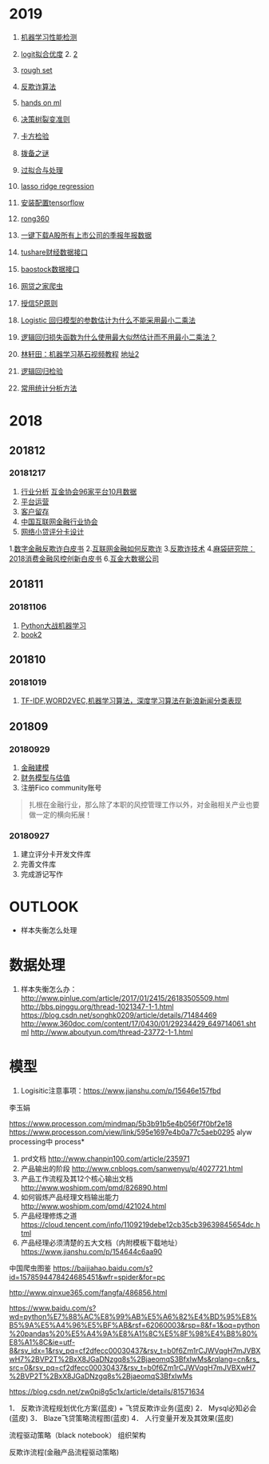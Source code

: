 # 2019

1. [机器学习性能检测](https://blog.51cto.com/14009535/2300241)
1. [logit拟合优度](https://www.cnblogs.com/immaculate/p/6481747.html) 2. [2](http://f.dataguru.cn/thread-128266-1-1.html)
1. [rough set](https://www.cnblogs.com/zeze/p/6999651.html?utm_source=itdadao&utm_medium=referral)

1. [反欺诈算法](https://www.zhihu.com/question/30508773)



1. [hands on ml](https://blog.csdn.net/maybe_fate/article/details/80199783)


1. [决策树裂变准则](https://www.cnblogs.com/muzixi/p/6566803.html)
1. [卡方检验](https://www.jianshu.com/p/807b2c2bfd9b)

1. [拨备之谜](http://finance.sina.com.cn/zl/bank/2016-02-17/zl-ifxpmpqp7867467.shtml)
3. [过拟合与处理](https://www.imooc.com/article/44090)
4. [lasso ridge regression](https://blog.csdn.net/pxhdky/article/details/82960659)
5. [安装配置tensorflow](https://blog.csdn.net/darlingwood2013/article/details/60322258)
6. [rong360](https://github.com/hczheng/Rong360)

1. [一键下载A股所有上市公司的季报年报数据](https://www.jianshu.com/p/9014500b6220)
2. [tushare财经数据接口](http://tushare.org/)
3. [baostock数据接口](https://blog.csdn.net/dongdong2980/article/details/79059789)
4. [网贷之家爬虫](http://www.imooc.com/article/23349)
5. [授信5P原则](http://www.jpm.cn/article-5224-1.html)


1. [Logistic 回归模型的参数估计为什么不能采用最小二乘法](https://www.zhihu.com/question/23817253)
2. [逻辑回归损失函数为什么使用最大似然估计而不用最小二乘法？](https://www.zhihu.com/question/65350200)
3. [林轩田：机器学习基石视频教程](https://www.tinymind.cn/articles/168) [地址2](http://beader.me/mlnotebook/)
4. [逻辑回归检验](https://chuansongme.com/n/2022486952425)
5. [常用统计分析方法](https://blog.csdn.net/anxixiaomu/article/details/69075286)


# 2018
## 201812
### 20181217
1. [行业分析](http://www.sohu.com/a/280751840_115173)   [互金协会96家平台10月数据](http://www.cainiaolc.com/article/2146266)
2. [平台运营](http://www.woshipm.com/operate/842343.html)
3. [客户留存](https://blog.csdn.net/qq_36852006/article/details/76187203)
4. [中国互联网金融行业协会](http://iof.hexun.com/2018-03-20/192661959.html)
5. [网络小贷评分卡设计](https://download.csdn.net/download/yangxu199104/10535643)

1.[数字金融反欺诈白皮书](https://wenku.baidu.com/view/aaa5f6a95122aaea998fcc22bcd126fff7055ddb.html)
2.[互联网金融如何反欺诈](https://www.zhihu.com/question/29177586)
3.[反欺诈技术](https://max.book118.com/html/2017/0820/128906558.shtm)
4.[麻袋研究院：2018消费金融风控创新白皮书](https://www.useit.com.cn/thread-20270-1-1.html)
6.[互金大数据公司](https://www.chinaventure.com.cn/cmsmodel/news/detail/288220.shtml)
## 201811
### 20181106
1. [Python大战机器学习](http://club.dataguru.cn/activity-view-21.html) 
2. [book2](https://blog.csdn.net/qq_38458677/article/details/81264899)
## 201810
### 20181019
1. [TF-IDF,WORD2VEC,机器学习算法，深度学习算法在新浪新闻分类表现](http://www.imooc.com/article/details/id/30162)


## 201809
### 20180929
1. [金融建模](https://www.jinduoduo.net/course/77)
2. [财务模型与估值](https://www.jinduoduo.net/course/81)
3. 注册Fico community账号

> 扎根在金融行业，那么除了本职的风控管理工作以外，对金融相关产业也要做一定的横向拓展！

### 20180927
1. 建立评分卡开发文件库
2. 完善文件库
3. 完成游记写作

# OUTLOOK
- 样本失衡怎么处理



# 数据处理
1. 样本失衡怎么办：
                http://www.pinlue.com/article/2017/01/2415/26183505509.html
                http://bbs.pinggu.org/thread-1021347-1-1.html
                https://blog.csdn.net/songhk0209/article/details/71484469
                http://www.360doc.com/content/17/0430/01/29234429_649714061.shtml
                http://www.aboutyun.com/thread-23772-1-1.html
# 模型       
1. Logisitic注意事项：https://www.jianshu.com/p/15646e157fbd


李玉娟

  https://www.processon.com/mindmap/5b3b91b5e4b056f7f0bf2e18
  https://www.processon.com/view/link/595e1697e4b0a77c5aeb0295
  alyw processing中 process*


1. prd文档 http://www.chanpin100.com/article/235971
2. 产品输出的阶段  http://www.cnblogs.com/sanwenyu/p/4027721.html
3. 产品工作流程及其12个核心输出文档 http://www.woshipm.com/pmd/826890.html
4. 如何锻炼产品经理文档输出能力 http://www.woshipm.com/pmd/421024.html
5. 产品经理修炼之道  https://cloud.tencent.com/info/1109219debe12cb35cb39639845654dc.html
6. 产品经理必须清楚的五大文档（内附模板下载地址） https://www.jianshu.com/p/154644c6aa90



中国爬虫图鉴
https://baijiahao.baidu.com/s?id=1578594478424685451&wfr=spider&for=pc

http://www.qinxue365.com/fangfa/486856.html

https://www.baidu.com/s?wd=python%E7%88%AC%E8%99%AB%E5%A6%82%E4%BD%95%E8%B5%9A%E5%A4%96%E5%BF%AB&rsf=62060003&rsp=8&f=1&oq=python%20pandas%20%E5%A4%9A%E8%A1%8C%E5%8F%98%E4%B8%80%E8%A1%8C&ie=utf-8&rsv_idx=1&rsv_pq=cf2dfecc00030437&rsv_t=b0f6Zm1rCJWVqgH7mJVBXwH7%2BVP2T%2BxX8JGaDNzgq8s%2BjaeomqS3BfxIwMs&rqlang=cn&rs_src=0&rsv_pq=cf2dfecc00030437&rsv_t=b0f6Zm1rCJWVqgH7mJVBXwH7%2BVP2T%2BxX8JGaDNzgq8s%2BjaeomqS3BfxIwMs

https://blog.csdn.net/zw0pi8g5c1x/article/details/81571634






1．	反欺诈流程规划优化方案(蓝皮) + 飞贷反欺诈业务(蓝皮)
2．	Mysql必知必会(蓝皮)
3．	Blaze飞贷策略流程图(蓝皮)
4．	人行变量开发及其效果(蓝皮)


流程驱动策略（black notebook）
组织架构

反欺诈流程(金融产品流程驱动策略)